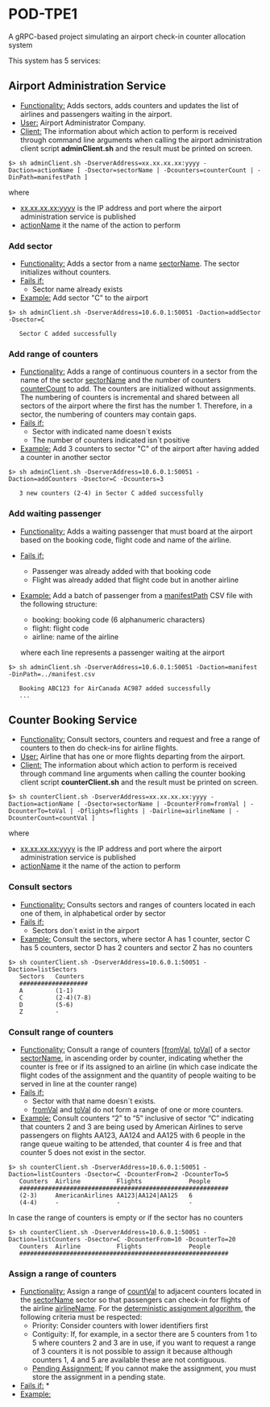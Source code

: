 # POD-TPE1
A gRPC-based project simulating an airport check-in counter allocation system

This system has 5 services:

## Airport Administration Service
* <u>Functionality:</u> Adds sectors, adds counters and updates the list of airlines and passengers waiting in the airport.
* <u>User:</u> Airport Administrator Company.
* <u>Client:</u> The information about which action to perform is received through command line arguments when calling the airport administration client script **adminClient.sh** and the result must be printed on screen.

```$> sh adminClient.sh -DserverAddress=xx.xx.xx.xx:yyyy -Daction=actionName [ -Dsector=sectorName | -Dcounters=counterCount | -DinPath=manifestPath ]```

where
* <u>xx.xx.xx.xx:yyyy</u> is the IP address and port where the airport administration service is published
* <u>actionName</u> it the name of the action to perform

### Add sector
* <u>Functionality:</u> Adds a sector from a name <u>sectorName</u>. The sector initializes without counters.
* <u>Fails if:</u>
  * Sector name already exists
* <u>Example:</u> Add sector "C" to the airport
``` 
$> sh adminClient.sh -DserverAddress=10.6.0.1:50051 -Daction=addSector -Dsector=C
   
   Sector C added successfully
```

### Add range of counters
* <u>Functionality:</u> Adds a range of continuous counters in a sector from the name of the sector <u>sectorName</u> and the number of counters <u>counterCount</u> to add. The counters are initialized without assignments. The numbering of counters is incremental and shared between all sectors of the airport where the first has the number 1. Therefore, in a sector, the numbering of counters may contain gaps.
* <u>Fails if:</u>
  * Sector with indicated name doesn´t exists
  * The number of counters indicated isn´t positive
* <u>Example:</u> Add 3 counters to sector "C" of the airport after having added a counter in another sector
``` 
$> sh adminClient.sh -DserverAddress=10.6.0.1:50051 -Daction=addCounters -Dsector=C -Dcounters=3
   
   3 new counters (2-4) in Sector C added successfully
```

### Add waiting passenger
* <u>Functionality:</u> Adds a waiting passenger that must board at the airport based on the booking code, flight code and name of the airline.
* <u>Fails if:</u>
  * Passenger was already added with that booking code
  * Flight was already added that flight code but in another airline
* <u>Example:</u> Add a batch of passenger from a <u>manifestPath</u> CSV file with the following structure:
  * booking: booking code (6 alphanumeric characters)
  * flight: flight code
  * airline: name of the airline
  
  where each line represents a passenger waiting at the airport
``` 
$> sh adminClient.sh -DserverAddress=10.6.0.1:50051 -Daction=manifest -DinPath=../manifest.csv
   
   Booking ABC123 for AirCanada AC987 added successfully
   ...

```

## Counter Booking Service
* <u>Functionality:</u> Consult sectors, counters and request and free a range of counters to then do check-ins for airline flights.
* <u>User:</u> Airline that has one or more flights departing from the airport.
* <u>Client:</u> The information about which action to perform is received through command line arguments when calling the counter booking client script **counterClient.sh** and the result must be printed on screen.

```
$> sh counterClient.sh -DserverAddress=xx.xx.xx.xx:yyyy -Daction=actionName [ -Dsector=sectorName | -DcounterFrom=fromVal | -DcounterTo=toVal | -Dflights=flights | -Dairline=airlineName | -DcounterCount=countVal ]
```

where
* <u>xx.xx.xx.xx:yyyy</u> is the IP address and port where the airport administration service is published
* <u>actionName</u> it the name of the action to perform

### Consult sectors
* <u>Functionality:</u> Consults sectors and ranges of counters located in each one of them, in alphabetical order by sector
* <u>Fails if:</u>
  * Sectors don´t exist in the airport
* <u>Example:</u> Consult the sectors, where sector A has 1 counter, sector C has 5 counters, sector D has 2 counters and sector Z has no counters
``` 
$> sh counterClient.sh -DserverAddress=10.6.0.1:50051 -Daction=listSectors
   Sectors   Counters
   ###################
   A         (1-1)
   C         (2-4)(7-8)
   D         (5-6)
   Z         -
```

### Consult range of counters
* <u>Functionality:</u> Consult a range of counters [<u>fromVal</u>, <u>toVal</u>] of a sector <u>sectorName</u>, in ascending order by counter, indicating whether the counter is free or if its assigned to an airline (in which case indicate the flight codes of the assignment and the quantity of people waiting to be served in line at the counter range)
* <u>Fails if:</u>
  * Sector with that name doesn´t exists.
  * <u>fromVal</u> and <u>toVal</u> do not form a range of one or more counters.
* <u>Example:</u> Consult counters “2” to “5” inclusive of sector “C” indicating that counters 2 and 3 are being used by American Airlines to serve passengers on flights AA123, AA124 and AA125 with 6 people in the range queue waiting to be attended, that counter 4 is free and that counter 5 does not exist in the sector.
``` 
$> sh counterClient.sh -DserverAddress=10.6.0.1:50051 -Daction=listCounters -Dsector=C -DcounterFrom=2 -DcounterTo=5 
   Counters  Airline          Flights             People
   ##########################################################
   (2-3)     AmericanAirlines AA123|AA124|AA125   6
   (4-4)     -                -                   -
```

In case the range of counters is empty or if the sector has no counters

``` 
$> sh counterClient.sh -DserverAddress=10.6.0.1:50051 -Daction=listCounters -Dsector=C -DcounterFrom=10 -DcounterTo=20 
   Counters  Airline          Flights             People
   ##########################################################
```

### Assign a range of counters
* <u>Functionality:</u> Assign a range of <u>countVal</u> to adjacent counters located in the <u>sectorName</u> sector so that passengers can check-in for flights of the airline <u>airlineName</u>. For the <u>deterministic assignment algorithm</u>, the following criteria must be respected:
  * Priority: Consider counters with lower identifiers first
  * Contiguity: If, for example, in a sector there are 5 counters from 1 to 5 where counters 2 and 3 are in use, if you want to request a range of 3 counters it is not possible to assign it because although counters 1, 4 and 5 are available these are not contiguous.
  * <u>Pending Assignment:</u> If you cannot make the assignment, you must store the assignment in a pending state.
* <u>Fails if:</u>
  * 
* <u>Example:</u> 
``` 

```